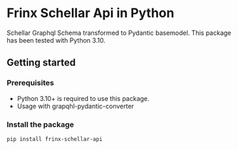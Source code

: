 # Frinx Schellar Api in Python


Schellar Graphql Schema transformed to Pydantic basemodel.
This package has been tested with Python 3.10.


## Getting started

### Prerequisites

- Python 3.10+ is required to use this package.
- Usage with grapqhl-pydantic-converter

### Install the package

```bash
pip install frinx-schellar-api
```
